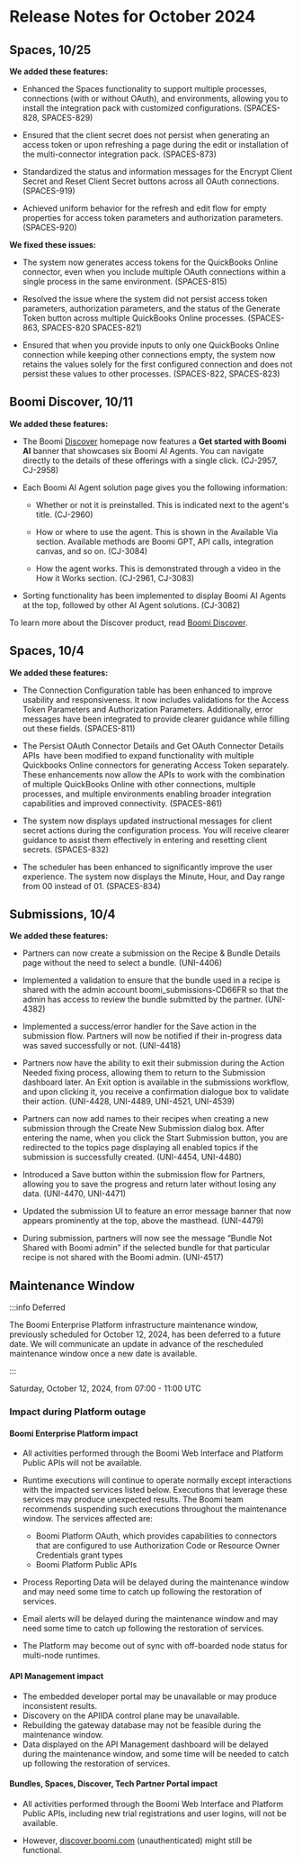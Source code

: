 # Release Notes for October 2024

<head>
  <meta name="guidename" content="Release Notes"/>
  <meta name="context" content="GUID-8e31f2b4-c607-4875-b422-9347cdf47c46"/>
</head>

## Spaces, 10/25


**We added these features:**

* Enhanced the Spaces functionality to support multiple processes, connections (with or without OAuth), and environments, allowing you to install the integration pack with customized configurations. (SPACES-828, SPACES-829)

* Ensured that the client secret does not persist when generating an access token or upon refreshing a page during the edit or installation of the multi-connector integration pack. (SPACES-873)

* Standardized the status and information messages for the Encrypt Client Secret and Reset Client Secret buttons across all OAuth connections. (SPACES-919)

* Achieved uniform behavior for the refresh and edit flow for empty properties for access token parameters and authorization parameters. (SPACES-920)


**We fixed these issues:**


* The system now generates access tokens for the QuickBooks Online connector, even when you include multiple OAuth connections within a single process in the same environment. (SPACES-815)

* Resolved the issue where the system did not persist access token parameters, authorization parameters, and the status of the Generate Token button across multiple QuickBooks Online processes. (SPACES-863, SPACES-820
SPACES-821)

* Ensured that when you provide inputs to only one QuickBooks Online connection while keeping other connections empty, the system now retains the values solely for the first configured connection and does not persist these values to other processes. (SPACES-822, SPACES-823)




## Boomi Discover, 10/11

**We added these features:**

- The Boomi [Discover](https://discover.boomi.com) homepage now features a **Get started with Boomi AI** banner that showcases six Boomi AI Agents. You can navigate directly to the details of these offerings with a single click. (CJ-2957, CJ-2958)

- Each Boomi AI Agent solution page gives you the following information:

  - Whether or not it is preinstalled. This is indicated next to the agent's title. (CJ-2960) 

  - How or where to use the agent. This is shown in the Available Via section. Available methods are Boomi GPT, API calls, integration canvas, and so on.  (CJ-3084)

  - How the agent works. This is demonstrated through a video in the How it Works section. (CJ-2961,  CJ-3083)

- Sorting functionality has been implemented to display Boomi AI Agents at the top, followed by other AI Agent solutions. (CJ-3082)

To learn more about the Discover product, read [Boomi Discover](../../Platform/atm-Boomi_Discover.md).


## Spaces, 10/4

**We added these features:**

* The Connection Configuration table has been enhanced to improve usability and responsiveness. It now includes validations for the Access Token Parameters and Authorization Parameters. Additionally, error messages have been integrated to provide clearer guidance while filling out these fields. (SPACES-811)

* The Persist OAuth Connector Details and Get OAuth Connector Details APIs  have been modified to expand functionality with multiple Quickbooks Online connectors for generating Access Token separately. These enhancements now allow the APIs to work with the combination of multiple QuickBooks Online with other connections, multiple processes, and multiple environments enabling broader integration capabilities and improved connectivity. (SPACES-861)

* The system now displays updated instructional messages for client secret actions during the configuration process. You will receive clearer guidance to assist them effectively in entering and resetting client secrets. (SPACES-832)

* The scheduler has been enhanced to significantly improve the user experience. The system now displays the Minute, Hour, and Day range from 00 instead of 01. (SPACES-834)

## Submissions, 10/4

**We added these features:**

* Partners can now create a submission on the Recipe & Bundle Details page without the need to select a bundle. (UNI-4406)

* Implemented a validation to ensure that the bundle used in a recipe is shared with the admin account boomi_submissions-CD66FR so that the admin has access to review the bundle submitted by the partner. (UNI-4382)
 
* Implemented a success/error handler for the Save action in the submission flow. Partners will now be notified if their in-progress data was saved successfully or not. (UNI-4418)

* Partners now have the ability to exit their submission during the Action Needed fixing process, allowing them to return to the Submission dashboard later. An Exit option is available in the submissions workflow, and upon clicking it, you receive a confirmation dialogue box to validate their action. (UNI-4428, UNI-4489, UNI-4521, UNI-4539)

* Partners can now add names to their recipes when creating a new submission through the Create New Submission dialog box. After entering the name, when you click the Start Submission button, you are  redirected to the topics page displaying all enabled topics if the submission is successfully created. (UNI-4454, UNI-4480)

* Introduced a Save button within the submission flow for Partners, allowing you to save the progress and return later without losing any data. (UNI-4470, UNI-4471)

* Updated the submission UI to feature an error message banner that now appears prominently at the top, above the masthead. (UNI-4479)

* During submission, partners will now see the message “Bundle Not Shared with Boomi admin” if the selected bundle for that particular recipe is not shared with the Boomi admin. (UNI-4517)

## Maintenance Window

:::info Deferred

The Boomi Enterprise Platform infrastructure maintenance window, previously scheduled for October 12, 2024, has been deferred to a future date. We will communicate an update in advance of the rescheduled maintenance window once a new date is available.

:::

Saturday, October 12, 2024, from 07:00 - 11:00 UTC

### Impact during Platform outage

#### Boomi Enterprise Platform impact

- All activities performed through the Boomi Web Interface and Platform Public APIs will not be available.

- Runtime executions will continue to operate normally except interactions with the impacted services listed below. Executions that leverage these services may produce unexpected results. The Boomi team recommends suspending such executions throughout the maintenance window. The services affected are:

  - Boomi Platform OAuth, which provides capabilities to connectors that are configured to use Authorization Code or Resource Owner Credentials grant types
  - Boomi Platform Public APIs

- Process Reporting Data will be delayed during the maintenance window and may need some time to catch up following the restoration of services.

- Email alerts will be delayed during the maintenance window and may need some time to catch up following the restoration of services.

- The Platform may become out of sync with off-boarded node status for multi-node runtimes.

#### API Management impact

- The embedded developer portal may be unavailable or may produce inconsistent results.
- Discovery on the APIIDA control plane may be unavailable.
- Rebuilding the gateway database may not be feasible during the maintenance window.
- Data displayed on the API Management dashboard will be delayed during the maintenance window, and some time will be needed to catch up following the restoration of services.

#### Bundles, Spaces, Discover, Tech Partner Portal impact

- All activities performed through the Boomi Web Interface and Platform Public APIs, including new trial registrations and user logins, will not be available.

- However, [discover.boomi.com](https://discover.boomi.com/) (unauthenticated) might still be functional.